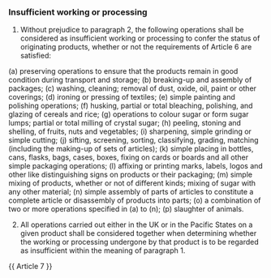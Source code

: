 ### Insufficient working or processing
1.	Without prejudice to paragraph 2, the following operations shall be considered as insufficient working or processing to confer the status of originating products, whether or not the requirements of Article 6 are satisfied:

(a)	preserving operations to ensure that the products remain in good condition during transport and storage;
(b)	breaking-up and assembly of packages;
(c)	washing, cleaning; removal of dust, oxide, oil, paint or other coverings;
(d)	ironing or pressing of textiles;
(e)	simple painting and polishing operations;
(f)	husking, partial or total bleaching, polishing, and glazing of cereals and rice;
(g)	operations to colour sugar or form sugar lumps; partial or total milling of crystal sugar;
(h)	peeling, stoning and shelling, of fruits, nuts and vegetables;
(i)	sharpening, simple grinding or simple cutting;
(j)	sifting, screening, sorting, classifying, grading, matching (including the making-up of sets of articles);
(k)	simple placing in bottles, cans, flasks, bags, cases, boxes, fixing on cards or boards and all other simple packaging operations;
(l)	affixing or printing marks, labels, logos and other like distinguishing signs on products or their packaging;
(m)	simple mixing of products, whether or not of different kinds; mixing of sugar with any other material;
(n)	simple assembly of parts of articles to constitute a complete article or disassembly of products into parts;
(o)	a combination of two or  more operations specified in  (a) to (n);
(p)	slaughter of animals.

2.	All operations carried out either in the UK or in the Pacific States on a given product shall be considered together when determining whether the working or processing undergone by that product is to be regarded as insufficient within the meaning of paragraph 1.

{{ Article 7 }}
